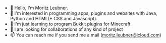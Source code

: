- 👋 Hello, I'm Moritz Leubner.
- 👀 I'm interested in programming apps, plugins and websites with Java, Python and HTML(+ CSS and Javascript).
- 🌱 I'm just learning to program Bukkit plugins for Minecraft
- 💞️ I am looking for collaborations of any kind of project
- 📫 You can reach me if you send me a mail (moritz.leubner@icloud.com)
